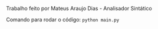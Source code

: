 Trabalho feito por Mateus Araujo Dias - Analisador Sintático


Comando para rodar o código: 
    ```python main.py```